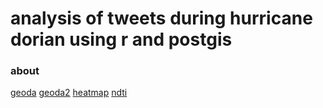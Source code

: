 # analysis of tweets during hurricane dorian using r and postgis 
### about

[geoda](images/countiesGetisOrdMapFrame.png)
[geoda2](images/countiesSigGetisOrdMapFrame.png)
[heatmap](images/heatmap.png)
[ndti](images/tweets.png)
